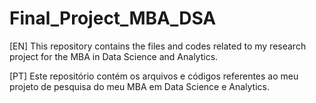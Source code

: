 # Final_Project_MBA_DSA


[EN] This repository contains the files and codes related to my research project for the MBA in Data Science and Analytics.

[PT] Este repositório contém os arquivos e códigos referentes ao meu projeto de pesquisa do meu MBA em Data Science e Analytics.
